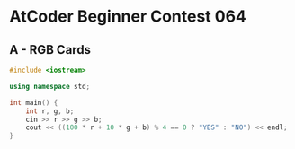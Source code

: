# AtCoder Beginner Contest 064
## A - RGB Cards
```cpp
#include <iostream>

using namespace std;

int main() {
    int r, g, b;
    cin >> r >> g >> b;
    cout << ((100 * r + 10 * g + b) % 4 == 0 ? "YES" : "NO") << endl;
}
```

